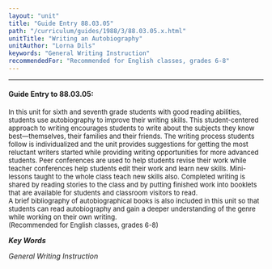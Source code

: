 ```yaml
---
layout: "unit"
title: "Guide Entry 88.03.05"
path: "/curriculum/guides/1988/3/88.03.05.x.html"
unitTitle: "Writing an Autobiography"
unitAuthor: "Lorna Dils"
keywords: "General Writing Instruction"
recommendedFor: "Recommended for English classes, grades 6-8"
---
```

<body>
<hr/>
<h4>
Guide Entry to 88.03.05:
</h4>
<font size="-1">
<dl>
<dt>
In this unit for sixth and seventh grade students with good reading abilities, students use autobiography to improve their writing skills. This student-centered approach to writing encourages students to write about the subjects they know best—themselves, their families and their friends. The writing process students follow is individualized and the unit provides suggestions for getting the most reluctant writers started while providing writing opportunities for more advanced students. Peer conferences are used to help students revise their work while teacher conferences help students edit their work and learn new skills. Mini-lessons taught to the whole class teach new skills also. Completed writing is shared by reading stories to the class and by putting finished work into booklets that are available for students and classroom visitors to read.
<dt>
A brief bibliography of autobiographical books is also included in this unit so that students can read autobiography and gain a deeper understanding of the genre while working on their own writing.
<dt>
(Recommended for English classes, grades 6-8)
</dt>
</dt>
</dt>
</dl>
</font>
<p>
<b>
<i>
Key Words
</i>
</b>
<br/>
</p>
<p>
<i>
General Writing Instruction
</i>
</p>
</body>